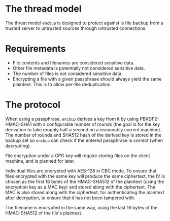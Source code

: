 # The thread model

The threat model `encbup` is designed to protect against is file backup from a trusted server to untrusted sources
through untrusted connections.

# Requirements

* File contents and filenames are considered sensitive data.
* Other file metadata is potentially not considered sensitive data.
* The number of files is not considered sensitive data.
* Encrypting a file with a given passphrase should always yield the same plaintext. This is to allow per-file
  deduplication.

# The protocol

When using a passphrase, `encbup` derives a key from it by using PBKDF2-HMAC-SHA1 with a configurable number of rounds
(the goal is for the key derivation to take roughly half a second on a reasonably current machine). The number of
rounds and SHA512 hash of the derived key is stored in the backup set so `encbup` can check if the entered passphrase
is correct (when decrypting).

File encryption under a GPG key will require storing files on the client machine, and is planned for later.

Individual files are encrypted with AES-128 in CBC mode. To ensure that files encrypted with the same key will produce
the same ciphertext, the IV is chosen as the first 16 bytes of the HMAC-SHA512 of the plaintext (using the encryption
key as a MAC key) and stored along with the ciphertext. The MAC is also stored along with the ciphertext, for
authenticating the plaintext after decryption, to ensure that it has not been tampered with.

The filename is encrypted in the same way, using the last 16 bytes of the HMAC-SHA512 of the file's plaintext.
